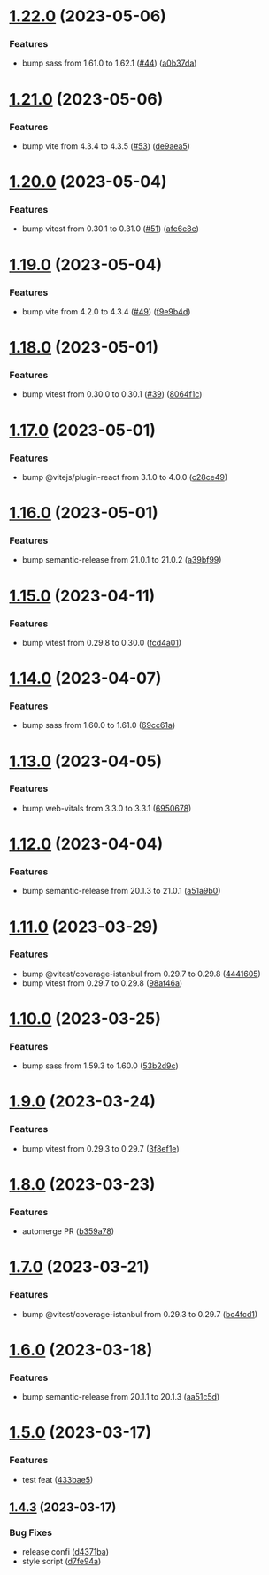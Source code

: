 # [1.22.0](https://github.com/Abdel-Monaam-Aouini/dashboard-kit/compare/v1.21.0...v1.22.0) (2023-05-06)


### Features

* bump sass from 1.61.0 to 1.62.1 ([#44](https://github.com/Abdel-Monaam-Aouini/dashboard-kit/issues/44)) ([a0b37da](https://github.com/Abdel-Monaam-Aouini/dashboard-kit/commit/a0b37da12143badec6062e3f11fdf17704f7cdd7))

# [1.21.0](https://github.com/Abdel-Monaam-Aouini/dashboard-kit/compare/v1.20.0...v1.21.0) (2023-05-06)


### Features

* bump vite from 4.3.4 to 4.3.5 ([#53](https://github.com/Abdel-Monaam-Aouini/dashboard-kit/issues/53)) ([de9aea5](https://github.com/Abdel-Monaam-Aouini/dashboard-kit/commit/de9aea5d1e7f68c0aa3bbd3bf11653543cc7bdab))

# [1.20.0](https://github.com/Abdel-Monaam-Aouini/dashboard-kit/compare/v1.19.0...v1.20.0) (2023-05-04)


### Features

* bump vitest from 0.30.1 to 0.31.0 ([#51](https://github.com/Abdel-Monaam-Aouini/dashboard-kit/issues/51)) ([afc6e8e](https://github.com/Abdel-Monaam-Aouini/dashboard-kit/commit/afc6e8e822aa193c6a61cd479775a6f66dfa960e))

# [1.19.0](https://github.com/Abdel-Monaam-Aouini/dashboard-kit/compare/v1.18.0...v1.19.0) (2023-05-04)


### Features

* bump vite from 4.2.0 to 4.3.4 ([#49](https://github.com/Abdel-Monaam-Aouini/dashboard-kit/issues/49)) ([f9e9b4d](https://github.com/Abdel-Monaam-Aouini/dashboard-kit/commit/f9e9b4d0ff17a247ddbbeb7a376c911777fd859f))

# [1.18.0](https://github.com/Abdel-Monaam-Aouini/dashboard-kit/compare/v1.17.0...v1.18.0) (2023-05-01)


### Features

* bump vitest from 0.30.0 to 0.30.1 ([#39](https://github.com/Abdel-Monaam-Aouini/dashboard-kit/issues/39)) ([8064f1c](https://github.com/Abdel-Monaam-Aouini/dashboard-kit/commit/8064f1ce9114b7d04dabd31e4441883ed8db75aa))

# [1.17.0](https://github.com/Abdel-Monaam-Aouini/dashboard-kit/compare/v1.16.0...v1.17.0) (2023-05-01)


### Features

* bump @vitejs/plugin-react from 3.1.0 to 4.0.0 ([c28ce49](https://github.com/Abdel-Monaam-Aouini/dashboard-kit/commit/c28ce494f535c3dbe803adf802eb40cf8a0d5a10))

# [1.16.0](https://github.com/Abdel-Monaam-Aouini/dashboard-kit/compare/v1.15.0...v1.16.0) (2023-05-01)


### Features

* bump semantic-release from 21.0.1 to 21.0.2 ([a39bf99](https://github.com/Abdel-Monaam-Aouini/dashboard-kit/commit/a39bf99179662d43a8ea894838b1150569c66644))

# [1.15.0](https://github.com/Abdel-Monaam-Aouini/dashboard-kit/compare/v1.14.0...v1.15.0) (2023-04-11)


### Features

* bump vitest from 0.29.8 to 0.30.0 ([fcd4a01](https://github.com/Abdel-Monaam-Aouini/dashboard-kit/commit/fcd4a01699f6c49120730b565739dba009fbf748))

# [1.14.0](https://github.com/Abdel-Monaam-Aouini/dashboard-kit/compare/v1.13.0...v1.14.0) (2023-04-07)


### Features

* bump sass from 1.60.0 to 1.61.0 ([69cc61a](https://github.com/Abdel-Monaam-Aouini/dashboard-kit/commit/69cc61a398ed10c940ab7481be13a7b96446522a))

# [1.13.0](https://github.com/Abdel-Monaam-Aouini/dashboard-kit/compare/v1.12.0...v1.13.0) (2023-04-05)


### Features

* bump web-vitals from 3.3.0 to 3.3.1 ([6950678](https://github.com/Abdel-Monaam-Aouini/dashboard-kit/commit/6950678cbeef9ad48d691779ce3ec15700165c49))

# [1.12.0](https://github.com/Abdel-Monaam-Aouini/dashboard-kit/compare/v1.11.0...v1.12.0) (2023-04-04)


### Features

* bump semantic-release from 20.1.3 to 21.0.1 ([a51a9b0](https://github.com/Abdel-Monaam-Aouini/dashboard-kit/commit/a51a9b08376f24a540e2f2948f82ad5bec771566))

# [1.11.0](https://github.com/Abdel-Monaam-Aouini/dashboard-kit/compare/v1.10.0...v1.11.0) (2023-03-29)


### Features

* bump @vitest/coverage-istanbul from 0.29.7 to 0.29.8 ([4441605](https://github.com/Abdel-Monaam-Aouini/dashboard-kit/commit/444160593d9006c4e9c74f2535981fcdc7d62078))
* bump vitest from 0.29.7 to 0.29.8 ([98af46a](https://github.com/Abdel-Monaam-Aouini/dashboard-kit/commit/98af46af721d195fe58ddc9349146b8ffec0e159))

# [1.10.0](https://github.com/Abdel-Monaam-Aouini/dashboard-kit/compare/v1.9.0...v1.10.0) (2023-03-25)


### Features

* bump sass from 1.59.3 to 1.60.0 ([53b2d9c](https://github.com/Abdel-Monaam-Aouini/dashboard-kit/commit/53b2d9cd1cf681774fb1fcf5c6324ba9ad2e16c5))

# [1.9.0](https://github.com/Abdel-Monaam-Aouini/dashboard-kit/compare/v1.8.0...v1.9.0) (2023-03-24)


### Features

* bump vitest from 0.29.3 to 0.29.7 ([3f8ef1e](https://github.com/Abdel-Monaam-Aouini/dashboard-kit/commit/3f8ef1eaa5e3cb01faf961740bdee9c7e90a4aff))

# [1.8.0](https://github.com/Abdel-Monaam-Aouini/dashboard-kit/compare/v1.7.0...v1.8.0) (2023-03-23)


### Features

* automerge PR ([b359a78](https://github.com/Abdel-Monaam-Aouini/dashboard-kit/commit/b359a781500883c70b2b22c77e92b04e71d6465f))

# [1.7.0](https://github.com/Abdel-Monaam-Aouini/dashboard-kit/compare/v1.6.0...v1.7.0) (2023-03-21)


### Features

* bump @vitest/coverage-istanbul from 0.29.3 to 0.29.7 ([bc4fcd1](https://github.com/Abdel-Monaam-Aouini/dashboard-kit/commit/bc4fcd18099450d8ffb5071193d44ff7d3274448))

# [1.6.0](https://github.com/Abdel-Monaam-Aouini/dashboard-kit/compare/v1.5.0...v1.6.0) (2023-03-18)


### Features

* bump semantic-release from 20.1.1 to 20.1.3 ([aa51c5d](https://github.com/Abdel-Monaam-Aouini/dashboard-kit/commit/aa51c5dcf90ec899a77563bd19f134dc75e00dfe))

# [1.5.0](https://github.com/Abdel-Monaam-Aouini/dashboard-kit/compare/v1.4.3...v1.5.0) (2023-03-17)


### Features

* test feat ([433bae5](https://github.com/Abdel-Monaam-Aouini/dashboard-kit/commit/433bae5b75a3f887a15cd6afac2cf511f93608fc))

## [1.4.3](https://github.com/Abdel-Monaam-Aouini/dashboard-kit/compare/v1.4.2...v1.4.3) (2023-03-17)


### Bug Fixes

* release confi ([d4371ba](https://github.com/Abdel-Monaam-Aouini/dashboard-kit/commit/d4371baee93c9d1285dc4e330d9fbe5bfb920e5f))
* style script ([d7fe94a](https://github.com/Abdel-Monaam-Aouini/dashboard-kit/commit/d7fe94a51395f1aa615ed158f1a55fe6f77d1fb5))

